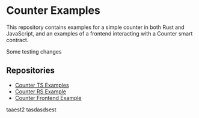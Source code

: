 # Counter Examples

This repository contains examples for a simple counter in both Rust and JavaScript, and an examples of a frontend interacting with a Counter smart contract. 

Some testing changes

## Repositories

- [Counter TS Examples](contract-ts)
- [Counter RS Example](contract-rs)
- [Counter Frontend Example](frontend)

taaest2
<asdasdsub>
tasdasdsest
